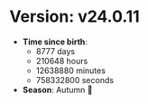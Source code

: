 # Version: v24.0.11
- **Time since birth**:
  - 8777 days
  - 210648 hours
  - 12638880 minutes
  - 758332800 seconds
- **Season**: Autumn 🍁
